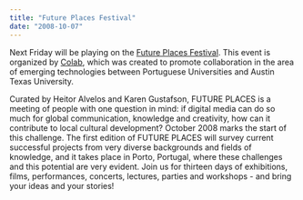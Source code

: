 ```yaml
---
title: "Future Places Festival"
date: "2008-10-07"
---
```


Next Friday will be playing on the [Future Places Festival](http://www.futureplaces.org/ "Future Places"). This event is organized by [Colab](http://www.utaustinportugal.org/ "Colab"), which was created to promote collaboration in the area of emerging technologies between Portuguese Universities and Austin Texas University.

Curated by Heitor Alvelos and Karen Gustafson, FUTURE PLACES is a meeting of people with one question in mind: if digital media can do so much for global communication, knowledge and creativity, how can it contribute to local cultural development? October 2008 marks the start of this challenge. The first edition of FUTURE PLACES will survey current successful projects from very diverse backgrounds and fields of knowledge, and it takes place in Porto, Portugal, where these challenges and this potential are very evident. Join us for thirteen days of exhibitions, films, performances, concerts, lectures, parties and workshops - and bring your ideas and your stories!
